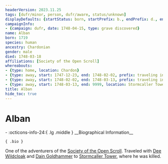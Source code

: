 ```yaml
---
headerVersion: 2023.11.25
tags: [dufr/minor, person, dufr/aware, status/unknown]
displayDefaults: {startStatus: born, startPrefix: b., endPrefix: d., endStatus: died}
campaignInfo:
- {campaign: dufr, date: 1748-04-15, type: grave discovered}
name: Alban
born: 1719
species: human
ancestry: Chardonian
gender: male
died: 1748-03-18
affiliations: [Society of the Open Scroll]
whereabouts:
- {type: home, location: Chardon}
- {type: away, start: 1747-12-23, end: 1748-02-02, prefix: traveling in, location: Yeraad River Basin}
- {type: away, start: 1748-02-02, end: 1748-03-13, prefix: traveling in, location: Dunmar}
- {type: away, start: 1748-03-13, end: 9999, location: Stormcaller Tower}
title: Alban
hide_toc: true
---
```

# Alban
<div class="grid cards ext-narrow-margin ext-one-column" markdown>
- :octicons-info-24:{ .lg .middle } __Biographical Information__

    { .bio }

</div>



One of the adventurers of the [Society of the Open Scroll](<../../groups/society-of-the-open-scroll.md>). Traveled with [Dee Wildcloak](<../halflings/dee-wildcloak.md>) and [Dain Goldhammer](<../dwarves/dain-goldhammer.md>) to [Stormcaller Tower](<../../gazetteer/greater-dunmar/dunmari-basin/stormcaller-tower.md>), where he was killed. 

